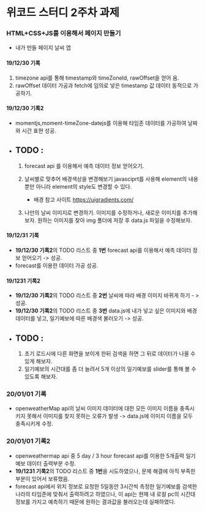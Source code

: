 # 위코드 스터디 2주차 과제

 ### HTML+CSS+JS를 이용해서 페이지 만들기

 - 내가 만들 페이지 날씨 앱


#### 19/12/30 기록

  1. timezone api를 통해 timestamp와 timeZoneId, rawOffset을 얻어 옴.
  2. rawOffset 데이터 가공과 fetch에 임의로 넣은 timestamp 값
  데이터 동적으로 가공하기.

#### 19/12/30 기록2
- momentjs,moment-timeZone-datejs를 이용해 타임존 데이터를 가공하여 날짜와 시간 표현 성공.
- ## TODO : 
  1. forecast api 를 이용해서 예측 데이터 정보 얻어오기.
  2. 날씨별로 맞추어 배경색상을 변경해보기
    javasciprt를 사용해 element의 내용 뿐만 아니라 element의 style도 변경할 수 있다.
   
     - 배경 참고 사이트 https://uigradients.com/
   
  3. 나만의 날씨 이미지로 변경하기.
      이미지를 수정하거나, 새로운 이미지를 추가해보자.
      원하는 이미지를 찾아 img 폴더에 저장 후 data.js 파일을 수정해보자.

#### 19/12/31 기록
- **19/12/30 기록2**의 TODO 리스트 중 **1번** forecast api를 이용해서 예측 데이터 정보 얻어오기 -> 성공.
- forecast를 이용한 데이터 가공 성공.

#### 19/1231 기록2
- **19/12/30 기록2**의 TODO 리스트 중 **2번** 날씨에 따라 배경 이미지
  바뀌게 하기 - > 성공.
- **19/12/30 기록2**의 TODO 리스트 중 **3번** data.js에 내가 넣고 싶은 이미지와 배경 데이터를 넣고, 일기예보에 따른 배경색 불러오기 -> 성공.
- ## TODO :
  1. 초기 로드시에 다른 화면을 보이게 한뒤 검색을 하면 그 뒤로
   데이터가 나올 수 있게 해보자.
  2. 일기예보의 시간대를 좀 더 늘려서 5개 이상의 일기예보를 slider를
   통해 볼 수 있도록 해보자.

### 20/01/01 기록
- openweatherMap api의 날씨 이미지 데이터에 대한 모든 이미지 이름을 충족시키지 못해서 이미지를 찾지 못하는 오류가 발생
  -> data.js에 이미지 이름을 모두 충족시키게 수정.

### 20/01/01 기록2
- openweathermap api 중 5 day / 3 hour forecast api를 이용한 5개출력 일기예보 데이터 출력부분 수정.
- **19/1231 기록2**의 TODO 리스트 중 **1번**을 시도하였으나, 문제 해결에 아직 부족한 부분이 있어서 보류했음.
- forecast api에서 위치 정보로 요청한 5일동안 3시간씩 측정한 일기예보를 검색한 나라의 타임존에 맞춰서 출력하려고 하였으나,
   이 api는 현재 내 로컬 pc의 시간대 정보를 가지고 예측하기 때문에 원하는 결과값을 불러오는데 실패하였다.